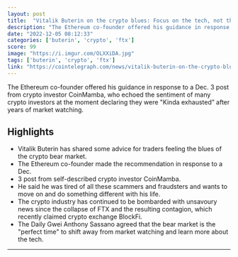 ```yaml
---
layout: post
title:  "Vitalik Buterin on the crypto blues: Focus on the tech, not the price"
description: "The Ethereum co-founder offered his guidance in response to a Dec. 3 post from crypto investor CoinMamba, who echoed the sentiment of many crypto investors at the moment declaring they were \"Kinda exhausted” after years of market watching."
date: "2022-12-05 08:12:33"
categories: ['buterin', 'crypto', 'ftx']
score: 99
image: "https://i.imgur.com/OLXXiDA.jpg"
tags: ['buterin', 'crypto', 'ftx']
link: "https://cointelegraph.com/news/vitalik-buterin-on-the-crypto-blues-focus-on-the-tech-not-the-price"
---
```


The Ethereum co-founder offered his guidance in response to a Dec. 3 post from crypto investor CoinMamba, who echoed the sentiment of many crypto investors at the moment declaring they were \"Kinda exhausted” after years of market watching.

## Highlights

- Vitalik Buterin has shared some advice for traders feeling the blues of the crypto bear market.
- The Ethereum co-founder made the recommendation in response to a Dec.
- 3 post from self-described crypto investor CoinMamba.
- He said he was tired of all these scammers and fraudsters and wants to move on and do something different with his life.
- The crypto industry has continued to be bombarded with unsavoury news since the collapse of FTX and the resulting contagion, which recently claimed crypto exchange BlockFi.
- The Daily Gwei Anthony Sassano agreed that the bear market is the "perfect time" to shift away from market watching and learn more about the tech.

---
